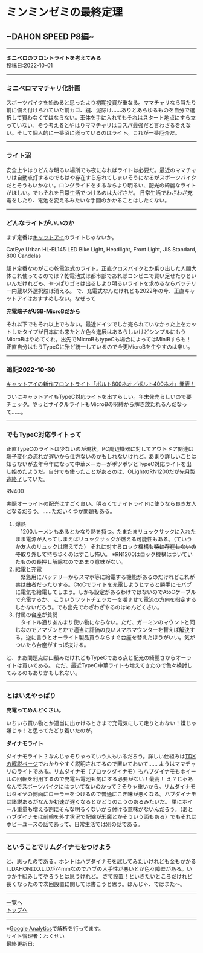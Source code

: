 # ミンミンゼミの最終定理

## ~DAHON SPEED P8編~

---

**ミニベロのフロントライトを考えてみる**  
投稿日:2022-10-01

---

### ミニベロママチャリ化計画

スポーツバイクを始めると思ったより初期投資が重なる。ママチャリなら当たり前に備え付けられていた前カゴ、鍵、泥除け……ありとあらゆるものを自分で選択して買わなくてはならない。車体を手に入れてもそれはスタート地点にすら立っていない。そう考えるとやはりママチャリはコスパ最強だと言わざるをえない。そして個人的に一番沼に嵌っているのはライト。これが一番厄介だ。

---

### ライト沼

安全上やはりどんな明るい場所でも夜になればライトは必要だ。最近のママチャリは自動点灯するのでもはや存在すら忘れてしまいそうになるがスポーツバイクだとそうもいかない。ロングライドをするならより明るい、配光の綺麗なライトがほしい。でもそれを日常生活でつけるのは大げさだ。
日常生活でわざわざ充電をしたり、電池を変えるみたいな手間のかかることはしたくない。

---

### どんなライトがいいのか

まず定番は[キャットアイ](https://www.cateye.com/jp/)のライトじゃないか。

CatEye Urban HL-EL145 LED Bike Light, Headlight, Front Light, JIS Standard, 800 Candelas

超ド定番なのがこの乾電池式のライト。正直クロスバイクとか乗り出した人間大体これ使ってるのでは？乾電池式は都市部であればコンビニで買い足せたりといいんだけれども、やっぱりゴミは出るしより明るいライトを求めるならバッテリー内蔵以外選択肢は消える。
で、充電式なんだけれども2022年の今、正直キャットアイはおすすめしない。なぜって

**充電端子がUSB-MicroBだから**

それ以下でもそれ以上でもない。最近ドイツでしか売られていなかった上をカットしたタイプが日本にも来たとか色々進展はあるらしいけどシンプルにもうMicroBはやめてくれ。出先でMicroBもtypeCも場合によってはMiniBすらも！正直自分はもうTypeCに殆ど統一しているので今更MicroBを生やすのは辛い。

---

### 追記2022-10-30

[キャットアイの新作フロントライト「ボルト800ネオ／ボルト400ネオ」発表！](https://www.cyclesports.jp/news/new-product/80839/)

ついにキャットアイもTypeC対応ライトを出すらしい。年末発売らしいので要チェック。やっとサイクルライトもMicroBの呪縛から解き放たれるんだなって……。

---

### でもTypeC対応ライトって

正直TypeCのライトは少ないのが現状。PC周辺機器に対してアウトドア関連は端子変化の流れが遅いから仕方ないのかもしれないけれど。あまり詳しいことは知らないが去年今年になって中華メーカーがポツポツとTypeC対応ライトを出し始めたようだ。自分でも使ったことがあるのは、OLightのRN1200だが[先月製造終了](https://www.olightstore.jp/olight-rn1200-bike-light.html)していた。

RN400

実際オーライトの配光はすごく良い。明るくてナイトライドに使うなら良き友人となるだろう。……ただいくつか問題もある。

1. 爆熱  
　1200ルーメンもあるとかなり熱を持つ。たまたまリュックサックに入れたまま電源が入ってしまえばリュックサックが燃える可能性もある。（ていうか友人のリュックは燃えてた）
それに対するロック機構も~~特に存在しないので~~取り外して持ち歩くのはすこし怖い。
※RN1200はロック機構はついていたものの長押し解除なのであまり意味がない。
2. 給電と充電  
　緊急用にバッテリーからスマホ等に給電する機能があるのだけれどこれが実は曲者だったりする。CtoCでライトを充電しようとすると勝手にモバブに電気を給電してしまう。しかも設定があるわけではないのでAtoCケーブルで充電するか、
こういうワットチェッカーを噛ませて電流の方向を指定するしかないだろう。でも出先でわざわざやるのはめんどくさい。
3. 付属の台座が貧弱  
　タイトル通りあんまり使い物にならない。ただ、ガーミンのマウントと同じなのでアマゾンとかで適当に評価の良いスマホマウンターを替えば解決する。逆に言うとオーライト製品買うならすぐ台座を替えたほうがいい。気がついたら台座がすっぽ抜ける。

と、まあ問題点は山積みだけれどもTypeCである点と配光の綺麗さからオーライトは買いである。
ただ、最近TypeC中華ライトも増えてきたので色々検討してみるのもありかもしれない。

---

### とはいえやっぱり

**充電ってめんどくさい。**

いちいち買い物とか適当に出かけるときまで充電気にして走りとおない！嫌じゃ嫌じゃ！と思ってたどり着いたのが。

**ダイナモライト**

ダイナモライト？なんじゃそりゃっていう人もいるだろう。詳しい仕組みは[TDKの解説ページ](https://www.tdk.com/ja/tech-mag/ninja/119)でわかりやすく説明されてるので置いておいて……
ようはママチャリのライトである。リムダイナモ（ブロックダイナモ）もハブダイナモもホイールの回転を利用するので充電も電池も気にする必要がない！最高！
え？じゃあなんでスポーツバイクにはついてないのかって？そりゃ重いから。リムダイナモはタイヤの側面にローラーをつけるので普通にこぎ味が悪くなる。ハブダイナモは諸説あるがなんか初速が遅くなるとかどうのこうのあるみたいだ。
単にホイール重量も増える割にそんな明るくないから付ける意味がないんだろう。（あとハブダイナモは前輪を外す状況で配線が邪魔とかそういう面もある）でもそれはホビーユースの話であって、日常生活では別の話である。

---

### ということでリムダイナモをつけよう

と、思ったのである。ホントはハブダイナモを試してみたいけれども金もかかるしDAHONはO.L.Dが74mmなのでハブの入手性が悪いとか色々障壁がある。いつか手組みしてやろうとは思うけれど。
さて設置！といきたいところだけれど長くなったので次回設置に関しては書こうと思う。ほんじゃ、ではまた～。

---

[一覧へ](./Link.md)  
[トップへ](/)

---

※[Google Analytics](https://wahoij.github.io/GAPolicy.html)で解析を行ってます。  
サイト管理者：わくせい  
最終更新日:<time id="modify"></time>
